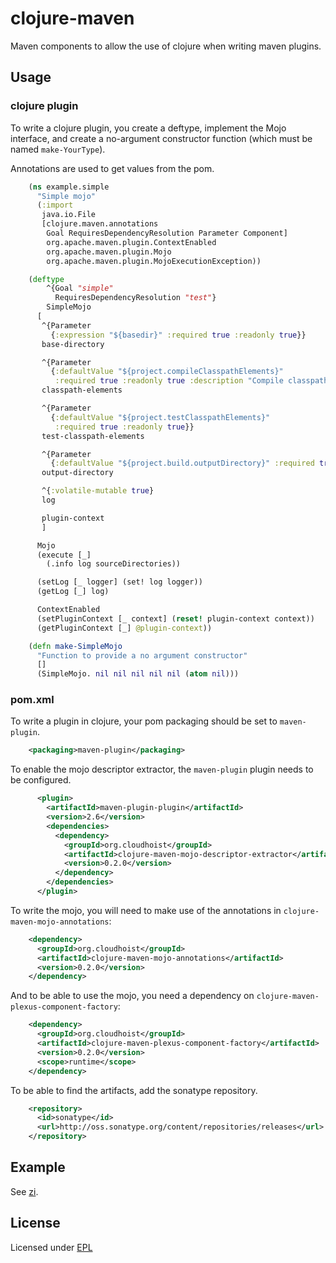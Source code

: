 # clojure-maven

Maven components to allow the use of clojure when writing maven plugins.

## Usage

### clojure plugin

To write a clojure plugin, you create a deftype, implement the Mojo interface,
and create a no-argument constructor function (which must be named
`make-YourType`).

Annotations are used to get values from the pom.

```clojure
    (ns example.simple
      "Simple mojo"
      (:import
       java.io.File
       [clojure.maven.annotations
        Goal RequiresDependencyResolution Parameter Component]
        org.apache.maven.plugin.ContextEnabled
        org.apache.maven.plugin.Mojo
        org.apache.maven.plugin.MojoExecutionException))

    (deftype
        ^{Goal "simple"
          RequiresDependencyResolution "test"}
        SimpleMojo
      [
       ^{Parameter
         {:expression "${basedir}" :required true :readonly true}}
       base-directory

       ^{Parameter
         {:defaultValue "${project.compileClasspathElements}"
          :required true :readonly true :description "Compile classpath"}}
       classpath-elements

       ^{Parameter
         {:defaultValue "${project.testClasspathElements}"
          :required true :readonly true}}
       test-classpath-elements

       ^{Parameter
         {:defaultValue "${project.build.outputDirectory}" :required true}}
       output-directory

       ^{:volatile-mutable true}
       log

       plugin-context
       ]

      Mojo
      (execute [_]
        (.info log sourceDirectories))

      (setLog [_ logger] (set! log logger))
      (getLog [_] log)

      ContextEnabled
      (setPluginContext [_ context] (reset! plugin-context context))
      (getPluginContext [_] @plugin-context))

    (defn make-SimpleMojo
      "Function to provide a no argument constructor"
      []
      (SimpleMojo. nil nil nil nil nil (atom nil)))
```

### pom.xml

To write a plugin in clojure, your pom packaging should be set to `maven-plugin`.

```xml
    <packaging>maven-plugin</packaging>
```

To enable the mojo descriptor extractor, the `maven-plugin` plugin needs to be
configured.

```xml
      <plugin>
        <artifactId>maven-plugin-plugin</artifactId>
        <version>2.6</version>
        <dependencies>
          <dependency>
            <groupId>org.cloudhoist</groupId>
            <artifactId>clojure-maven-mojo-descriptor-extractor</artifactId>
            <version>0.2.0</version>
          </dependency>
        </dependencies>
      </plugin>
```

To write the mojo, you will need to make use of the annotations in
`clojure-maven-mojo-annotations`:

```xml
    <dependency>
      <groupId>org.cloudhoist</groupId>
      <artifactId>clojure-maven-mojo-annotations</artifactId>
      <version>0.2.0</version>
    </dependency>
```

And to be able to use the mojo, you need a dependency on
`clojure-maven-plexus-component-factory`:

```xml
    <dependency>
      <groupId>org.cloudhoist</groupId>
      <artifactId>clojure-maven-plexus-component-factory</artifactId>
      <version>0.2.0</version>
      <scope>runtime</scope>
    </dependency>
```

To be able to find the artifacts, add the sonatype repository.

```xml
    <repository>
      <id>sonatype</id>
      <url>http://oss.sonatype.org/content/repositories/releases</url>
    </repository>
```

## Example

See [zi](https://github.com/pallet/zi).

## License

Licensed under [EPL](http://www.eclipse.org/legal/epl-v10.html)
